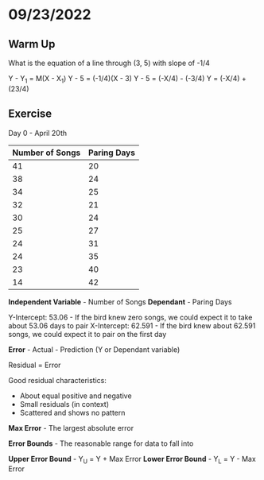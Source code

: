 # 09/23/2022

## __Warm Up__

What is the equation of a line through (3, 5) with slope of -1/4

Y - Y<sub>1</sub> = M(X - X<sub>1</sub>)
Y - 5 = (-1/4)(X - 3)
Y - 5 = (-X/4) - (-3/4)
Y = (-X/4) + (23/4)

## __Exercise__

Day 0 - April 20th

| Number of Songs   | Paring Days   |
| ----------------- | ------------- |
| 41                | 20            |
| 38                | 24            |
| 34                | 25            |
| 32                | 21            |
| 30                | 24            |
| 25                | 27            |
| 24                | 31            |
| 24                | 35            |
| 23                | 40            |
| 14                | 42            |

__Independent Variable__ - Number of Songs
__Dependant__ - Paring Days

Y-Intercept: 53.06 - If the bird knew zero songs, we could expect it to take about 53.06 days to pair
X-Intercept: 62.591 - If the bird knew about 62.591 songs, we could expect it to pair on the first day

__Error__ - Actual - Prediction (Y or Dependant variable)

Residual = Error

Good residual characteristics:

- About equal positive and negative
- Small residuals (in context)
- Scattered and shows no pattern

__Max Error__ - The largest absolute error

__Error Bounds__ - The reasonable range for data to fall into

__Upper Error Bound__ - Y<sub>U</sub> = Y + Max Error
__Lower Error Bound__ - Y<sub>L</sub> = Y - Max Error
